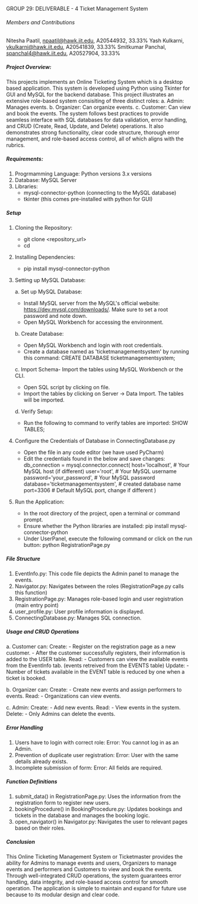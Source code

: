 GROUP 29: DELIVERABLE - 4
Ticket Management System

###### Members and Contributions #####
Nitesha Paatil, npaatil@hawk.iit.edu,  A20544932, 33.33%
Yash Kulkarni, ykulkarni@hawk.iit.edu, A20541839, 33.33%
Smitkumar Panchal, spanchal4@hawk.iit.edu, A20527904, 33.33%

##### Project Overview: #####
This projects implements an Online Ticketing System which is a desktop based application. This system is developed using Python using Tkinter for GUI and MySQL for the backend database. This project illustrates an extensive role-based system consisiting of three distinct roles:
    a. Admin: Manages events.
    b. Organizer: Can organize events.
    c. Customer: Can view and book the events.
The system follows best practices to provide seamless interface with SQL databases for data validation, error handling, and CRUD (Create, Read, Update, and Delete) operations. It also demonstrates strong functionality, clear code structure, thorough error management, and role-based access control, all of which aligns with the rubrics.

##### Requirements: #####

1. Progrmamming Language: Python versions 3.x versions
2. Database: MySQL Server
3. Libraries:
    - mysql-connector-python (connecting to the MySQL database)
    - tkinter (this comes pre-installed with python for GUI)

##### Setup #####

1. Cloning the Repository:
    - git clone <repository_url>
    - cd <your-folder-name>
2. Installing Dependencies:
    - pip install mysql-connector-python

3. Setting up MySQL Database:

    a. Set up MySQL Database:
    - Install MySQL server from the MySQL's official website: https://dev.mysql.com/downloads/. Make sure to set a root password and note down.
    - Open MySQL Workbench for accessing the environment.

    b. Create Database:
    - Open MySQL Workbench and login with root credentials.
    - Create a database named as 'ticketmanagementsystem' by running this command: CREATE DATABASE ticketmanagementsystem;
    
    c. Import Schema- Import the tables using MySQL Workbench or the CLI.
    - Open SQL script by clicking on file.
    - Import the tables by clicking on Server -> Data Import. The tables will be imported.

    d. Verify Setup:
    - Run the following to command to verify tables are imported: SHOW TABLES;

4. Configure the Credentials of Database in ConnectingDatabase.py
    - Open the file in any code editor (we have used PyCharm)
    - Edit the credentials found in the below and save changes:
        db_connection = mysql.connector.connect(
            host='localhost',      # Your MySQL host (if different)
            user='root',            # Your MySQL username
            password='your_password',  # Your MySQL password
            database='ticketmanagementsystem',  # created database name 
            port=3306               # Default MySQL port, change if different
        )

5. Run the Application:
    - In the root directory of the project, open a terminal or command prompt.
    - Ensure whether the Python libraries are installed: pip install mysql-connector-python
    - Under UserPanel, execute the following command or click on the run button: python RegistrationPage.py

##### File Structure #####

1. EventInfo.py: This code file depicts the Admin panel to manage the events.
2. Navigator.py: Navigates between the roles (RegistrationPage.py calls this function) 
3. RegistrationPage.py: Manages role-based login and user registration (main entry point)
4. user_profile.py: User profile information is displayed.
5. ConnectingDatabase.py: Manages SQL connection.

##### Usage and CRUD Operations #####

a. Customer can:
Create:
    - Register on the registration page as a new customer.
    - After the customer successfully registers, their information is added to the USER table.
Read:
    - Customers can view the available events from the EventInfo tab. (events retreived from the EVENTS table)
Update:
    - Number of tickets available in the EVENT table is reduced by one when a ticket is booked.

b. Organizer can:
Create:
    - Create new events and assign performers to events.
Read:
    - Organizations can view events.

c. Admin:
Create:
    - Add new events.
Read:
    - View events in the system.
Delete:
    - Only Admins can delete the events.

##### Error Handling #####

1. Users have to login with correct role:
  Error: You cannot log in as an Admin.
2. Prevention of duplicate user registration:
  Error: User with the same details already exists.
3. Incomplete submission of form:
  Error: All fields are required.

##### Function Definitions #####

1. submit_data() in RegistrationPage.py: Uses the information from the registration form to register new users.
2. bookingProcedure() in BookingProcedure.py: Updates bookings and tickets in the database and manages the booking logic.
3. open_navigator() in Navigator.py: Navigates the user to relevant pages based on their roles.

##### Conclusion #####

This Online Ticketing Management System or Ticketmaster provides the ability for Admins to manage events and users, Organizers to manage events and performers and Customers to view and book the events. Through well-integrated CRUD operations, the system guarantees error handling, data integrity, and role-based access control for smooth operation. The application is simple to maintain and expand for future use because to its modular design and clear code.
